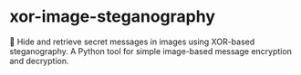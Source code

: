 # xor-image-steganography
🔐 Hide and retrieve secret messages in images using XOR-based steganography. A Python tool for simple image-based message encryption and decryption.
